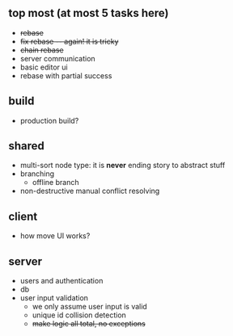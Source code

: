 
## top most (at most 5 tasks here)

* ~~rebase~~
* ~~fix rebase -- again! it is tricky~~
* ~~chain rebase~~
* server communication
* basic editor ui
* rebase with partial success

## build
* production build?


## shared
* multi-sort node type: it is **never** ending story to abstract stuff
* branching
    * offline branch
* non-destructive manual conflict resolving

## client

* how move UI works?

## server

* users and authentication
* db
* user input validation
    * we only assume user input is valid
    * unique id collision detection
    * ~~make logic all total, no exceptions~~


